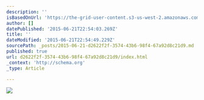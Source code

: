 ```yaml
---
description: ''
isBasedOnUrl: 'https://the-grid-user-content.s3-us-west-2.amazonaws.com/23b858d2-a359-4b7a-8aa7-5d13b81b9c14.png'
author: []
datePublished: '2015-06-21T22:54:03.269Z'
title: ''
dateModified: '2015-06-21T22:54:49.229Z'
sourcePath: _posts/2015-06-21-d2622f2f-3574-43b6-98f4-67a92d8c21d9.md
published: true
url: d2622f2f-3574-43b6-98f4-67a92d8c21d9/index.html
_context: 'http://schema.org'
_type: Article

---
```

![](https://the-grid-user-content.s3-us-west-2.amazonaws.com/23b858d2-a359-4b7a-8aa7-5d13b81b9c14.png)